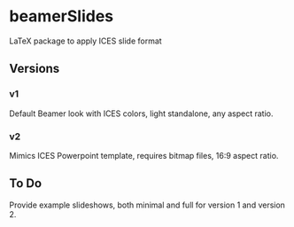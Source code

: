 # beamerSlides

LaTeX package to apply ICES slide format

## Versions

### v1

Default Beamer look with ICES colors, light standalone, any aspect ratio.

### v2

Mimics ICES Powerpoint template, requires bitmap files, 16:9 aspect ratio.

## To Do

Provide example slideshows, both minimal and full for version 1 and version 2.
